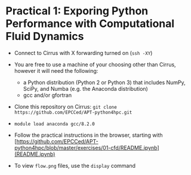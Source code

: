 # Practical 1: Exporing Python Performance with Computational Fluid Dynamics

- Connect to Cirrus with X forwarding turned on (`ssh -XY`)
- You are free to use a machine of your choosing other than Cirrus, however it will need the following:
  - a Python distribution (Python 2 or Python 3) that includes NumPy, SciPy, and Numba (e.g. the Anaconda distribution)
  - gcc and/or gfortran

- Clone this repository on Cirrus: `git clone https://github.com/EPCCed/APT-python4hpc.git`
- `module load anaconda gcc/8.2.0`
- Follow the practical instructions in the browser, starting with [https://github.com/EPCCed/APT-python4hpc/blob/master/exercises/01-cfd/README.ipynb](README.ipynb)
- To view `flow.png` files, use the `display` command

